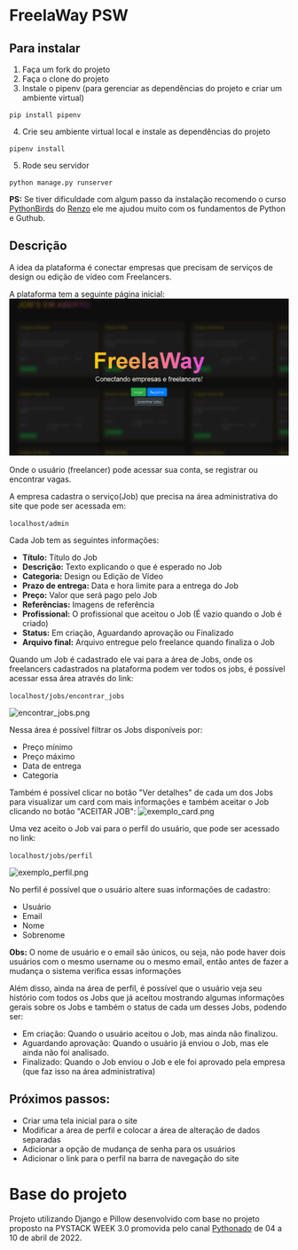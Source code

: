 # FreelaWay PSW

## Para instalar

1. Faça um fork do projeto
2. Faça o clone do projeto
3. Instale o pipenv (para gerenciar as dependências do projeto e criar um ambiente virtual)
```console
pip install pipenv
```
4. Crie seu ambiente virtual local e instale as dependências do projeto
```console
pipenv install
```
5. Rode seu servidor
```console
python manage.py runserver
```

**PS:** Se tiver dificuldade com algum passo da instalação recomendo o curso 
[PythonBirds](https://www.python.pro.br/modulos/python-birds/) do [Renzo](https://github.com/renzon)
ele me ajudou muito com os fundamentos de Python e Guthub.

## Descrição

A idea da plataforma é conectar empresas que precisam de serviços de design ou edição de vídeo com Freelancers.

A plataforma tem a seguinte página inicial:
![pagina_inicial.png](img-readme/pagina_inicial.png)

Onde o usuário (freelancer) pode acessar sua conta, se registrar ou encontrar vagas.

A empresa cadastra o serviço(Job) que precisa na área administrativa do site que pode ser acessada em:

```localhost/admin```

Cada Job tem as seguintes informações:

- **Título:** Título do Job
- **Descrição:** Texto explicando o que é esperado no Job
- **Categoria:** Design ou Edição de Vídeo
- **Prazo de entrega:** Data e hora limite para a entrega do Job
- **Preço:** Valor que será pago pelo Job
- **Referências:** Imagens de referência
- **Profissional:** O profissional que aceitou o Job (É vazio quando o Job é criado)
- **Status:** Em criação, Aguardando aprovação ou Finalizado
- **Arquivo final:** Arquivo entregue pelo freelance quando finaliza o Job

Quando um Job é cadastrado ele vai para a área de Jobs, onde os freelancers cadastrados na plataforma podem ver todos os
jobs, é possível acessar essa área através do link:

```localhost/jobs/encontrar_jobs```

![encontrar_jobs.png](img-readme/encontrar_jobs.png)

Nessa área é possível filtrar os Jobs disponíveis por:

- Preço mínimo
- Preço máximo
- Data de entrega
- Categoria

Também é possível clicar no botão "Ver detalhes" de cada um dos Jobs para visualizar um card com mais informações e
também aceitar o Job clicando no botão "ACEITAR JOB":
![exemplo_card.png](img-readme/exemplo_card.png)

Uma vez aceito o Job vai para o perfil do usuário, que pode ser acessado no link:

```localhost/jobs/perfil```

![exemplo_perfil.png](img-readme/exemplo_perfil.png)

No perfil é possível que o usuário altere suas informações de cadastro:

- Usuário
- Email
- Nome
- Sobrenome

**Obs:** O nome de usuário e o email são únicos, ou seja, não pode haver dois usuários com o mesmo username ou o mesmo
email, então antes de fazer a mudança o sistema verifica essas informações

Além disso, ainda na área de perfil, é possível que o usuário veja seu histório com todos os Jobs que já aceitou
mostrando algumas informações gerais sobre os Jobs e também o status de cada um desses Jobs, podendo ser:

- Em criação: Quando o usuário aceitou o Job, mas ainda não finalizou.
- Aguardando aprovação: Quando o usuário já enviou o Job, mas ele ainda não foi analisado.
- Finalizado: Quando o Job enviou o Job e ele foi aprovado pela empresa (que faz isso na área administrativa)

## Próximos passos:

- Criar uma tela inicial para o site
- Modificar a área de perfil e colocar a área de alteração de dados separadas
- Adicionar a opção de mudança de senha para os usuários
- Adicionar o link para o perfil na barra de navegação do site

# Base do projeto

Projeto utilizando Django e Pillow desenvolvido com base no projeto proposto na PYSTACK WEEK 3.0 promovida pelo
canal [Pythonado](https://www.youtube.com/c/pythonando) de 04 a 10 de abril de 2022.
